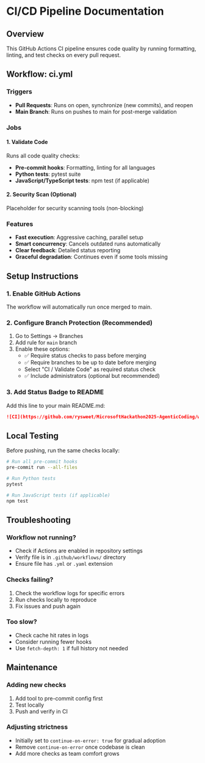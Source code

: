# CI/CD Pipeline Documentation

## Overview

This GitHub Actions CI pipeline ensures code quality by running formatting, linting, and test checks on every pull request.

## Workflow: ci.yml

### Triggers
- **Pull Requests**: Runs on open, synchronize (new commits), and reopen
- **Main Branch**: Runs on pushes to main for post-merge validation

### Jobs

#### 1. Validate Code
Runs all code quality checks:
- **Pre-commit hooks**: Formatting, linting for all languages
- **Python tests**: pytest suite
- **JavaScript/TypeScript tests**: npm test (if applicable)

#### 2. Security Scan (Optional)
Placeholder for security scanning tools (non-blocking)

### Features
- **Fast execution**: Aggressive caching, parallel setup
- **Smart concurrency**: Cancels outdated runs automatically
- **Clear feedback**: Detailed status reporting
- **Graceful degradation**: Continues even if some tools missing

## Setup Instructions

### 1. Enable GitHub Actions
The workflow will automatically run once merged to main.

### 2. Configure Branch Protection (Recommended)

1. Go to Settings → Branches
2. Add rule for `main` branch
3. Enable these options:
   - ✅ Require status checks to pass before merging
   - ✅ Require branches to be up to date before merging
   - Select "CI / Validate Code" as required status check
   - ✅ Include administrators (optional but recommended)

### 3. Add Status Badge to README

Add this line to your main README.md:

```markdown
![CI](https://github.com/rysweet/MicrosoftHackathon2025-AgenticCoding/workflows/CI/badge.svg)
```

## Local Testing

Before pushing, run the same checks locally:

```bash
# Run all pre-commit hooks
pre-commit run --all-files

# Run Python tests
pytest

# Run JavaScript tests (if applicable)
npm test
```

## Troubleshooting

### Workflow not running?
- Check if Actions are enabled in repository settings
- Verify file is in `.github/workflows/` directory
- Ensure file has `.yml` or `.yaml` extension

### Checks failing?
1. Check the workflow logs for specific errors
2. Run checks locally to reproduce
3. Fix issues and push again

### Too slow?
- Check cache hit rates in logs
- Consider running fewer hooks
- Use `fetch-depth: 1` if full history not needed

## Maintenance

### Adding new checks
1. Add tool to pre-commit config first
2. Test locally
3. Push and verify in CI

### Adjusting strictness
- Initially set to `continue-on-error: true` for gradual adoption
- Remove `continue-on-error` once codebase is clean
- Add more checks as team comfort grows